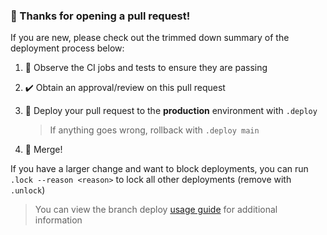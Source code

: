 ### 👋 Thanks for opening a pull request!

If you are new, please check out the trimmed down summary of the deployment process below:

1. 👀 Observe the CI jobs and tests to ensure they are passing
1. ✔️ Obtain an approval/review on this pull request
1. 🚀 Deploy your pull request to the **production** environment with `.deploy`

   > If anything goes wrong, rollback with `.deploy main`

1. 🎉 Merge!

If you have a larger change and want to block deployments, you can run `.lock --reason <reason>` to lock all other deployments (remove with `.unlock`)

> You can view the branch deploy [usage guide](https://github.com/github/branch-deploy/blob/main/docs/usage.md) for additional information
